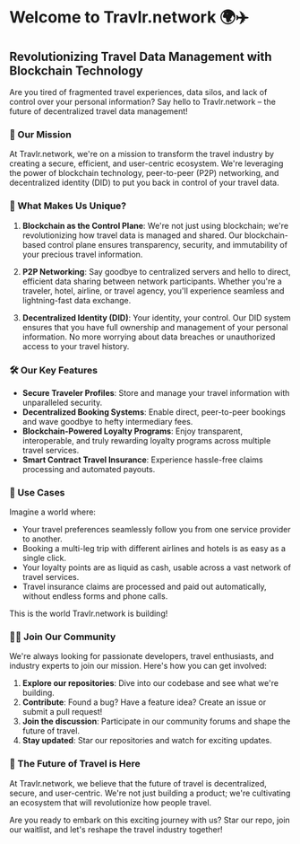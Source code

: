 # Welcome to Travlr.network 🌍✈️

## Revolutionizing Travel Data Management with Blockchain Technology

Are you tired of fragmented travel experiences, data silos, and lack of control over your personal information? Say hello to Travlr.network – the future of decentralized travel data management!

### 🚀 Our Mission

At Travlr.network, we're on a mission to transform the travel industry by creating a secure, efficient, and user-centric ecosystem. We're leveraging the power of blockchain technology, peer-to-peer (P2P) networking, and decentralized identity (DID) to put you back in control of your travel data.

### 🔗 What Makes Us Unique?

1. **Blockchain as the Control Plane**: We're not just using blockchain; we're revolutionizing how travel data is managed and shared. Our blockchain-based control plane ensures transparency, security, and immutability of your precious travel information.

2. **P2P Networking**: Say goodbye to centralized servers and hello to direct, efficient data sharing between network participants. Whether you're a traveler, hotel, airline, or travel agency, you'll experience seamless and lightning-fast data exchange.

3. **Decentralized Identity (DID)**: Your identity, your control. Our DID system ensures that you have full ownership and management of your personal information. No more worrying about data breaches or unauthorized access to your travel history.

### 🛠️ Our Key Features

- **Secure Traveler Profiles**: Store and manage your travel information with unparalleled security.
- **Decentralized Booking Systems**: Enable direct, peer-to-peer bookings and wave goodbye to hefty intermediary fees.
- **Blockchain-Powered Loyalty Programs**: Enjoy transparent, interoperable, and truly rewarding loyalty programs across multiple travel services.
- **Smart Contract Travel Insurance**: Experience hassle-free claims processing and automated payouts.

### 🌟 Use Cases

Imagine a world where:
- Your travel preferences seamlessly follow you from one service provider to another.
- Booking a multi-leg trip with different airlines and hotels is as easy as a single click.
- Your loyalty points are as liquid as cash, usable across a vast network of travel services.
- Travel insurance claims are processed and paid out automatically, without endless forms and phone calls.

This is the world Travlr.network is building!

### 👩‍💻 Join Our Community

We're always looking for passionate developers, travel enthusiasts, and industry experts to join our mission. Here's how you can get involved:

1. **Explore our repositories**: Dive into our codebase and see what we're building.
2. **Contribute**: Found a bug? Have a feature idea? Create an issue or submit a pull request!
3. **Join the discussion**: Participate in our community forums and shape the future of travel.
4. **Stay updated**: Star our repositories and watch for exciting updates.

### 🔮 The Future of Travel is Here

At Travlr.network, we believe that the future of travel is decentralized, secure, and user-centric. We're not just building a product; we're cultivating an ecosystem that will revolutionize how people travel.

Are you ready to embark on this exciting journey with us? Star our repo, join our waitlist, and let's reshape the travel industry together!

